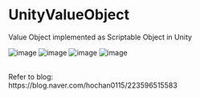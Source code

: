 # UnityValueObject
Value Object implemented as Scriptable Object in Unity

![image](https://github.com/user-attachments/assets/76dd75f9-4466-4c18-8585-f31cf4219606)
![image](https://github.com/user-attachments/assets/096b6c04-3a44-4b03-a105-be3581aba72c)
![image](https://github.com/user-attachments/assets/c6aff4c6-2dc8-4016-89e4-8bc3ccb17a40)
![image](https://github.com/user-attachments/assets/29cca973-d577-444f-8eb7-88202a73285f)


</br>
Refer to blog:
</br>
https://blog.naver.com/hochan0115/223596515583
